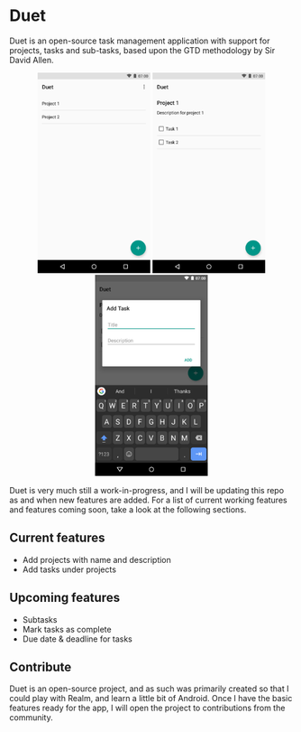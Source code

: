 # Duet

Duet is an open-source task management application with support for projects, tasks and sub-tasks, based upon the GTD methodology by Sir David Allen. 

<p align="center">
	<img src="Screenshots/screen1.png" width="200">
	<img src="Screenshots/screen2.png" width="200">
	<img src="Screenshots/screen3.png" width="200">
</p>

Duet is very much still a work-in-progress, and I will be updating this repo as and when new features are added. For a list of current working features and features coming soon, take a look at the following sections. 

## Current features

* Add projects with name and description
* Add tasks under projects

## Upcoming features

* Subtasks
* Mark tasks as complete
* Due date & deadline for tasks

## Contribute

Duet is an open-source project, and as such was primarily created so that I could play with Realm, and learn a little bit of Android. Once I have the basic features ready for the app, I will open the project to contributions from the community. 